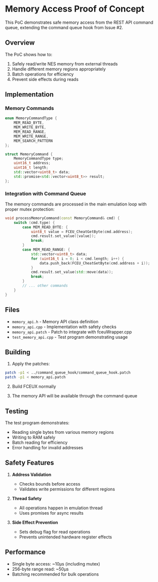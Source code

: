 # Memory Access Proof of Concept

This PoC demonstrates safe memory access from the REST API command queue, extending the command queue hook from Issue #2.

## Overview

The PoC shows how to:
1. Safely read/write NES memory from external threads
2. Handle different memory regions appropriately
3. Batch operations for efficiency
4. Prevent side effects during reads

## Implementation

### Memory Commands
```cpp
enum MemoryCommandType {
    MEM_READ_BYTE,
    MEM_WRITE_BYTE,
    MEM_READ_RANGE,
    MEM_WRITE_RANGE,
    MEM_SEARCH_PATTERN
};

struct MemoryCommand {
    MemoryCommandType type;
    uint16_t address;
    uint16_t length;
    std::vector<uint8_t> data;
    std::promise<std::vector<uint8_t>> result;
};
```

### Integration with Command Queue

The memory commands are processed in the main emulation loop with proper mutex protection:

```cpp
void processMemoryCommand(const MemoryCommand& cmd) {
    switch (cmd.type) {
        case MEM_READ_BYTE: {
            uint8_t value = FCEU_CheatGetByte(cmd.address);
            cmd.result.set_value({value});
            break;
        }
        case MEM_READ_RANGE: {
            std::vector<uint8_t> data;
            for (uint16_t i = 0; i < cmd.length; i++) {
                data.push_back(FCEU_CheatGetByte(cmd.address + i));
            }
            cmd.result.set_value(std::move(data));
            break;
        }
        // ... other commands
    }
}
```

## Files

- `memory_api.h` - Memory API class definition
- `memory_api.cpp` - Implementation with safety checks
- `memory_api.patch` - Patch to integrate with fceuWrapper.cpp
- `test_memory_api.cpp` - Test program demonstrating usage

## Building

1. Apply the patches:
```bash
patch -p1 < ../command_queue_hook/command_queue_hook.patch
patch -p1 < memory_api.patch
```

2. Build FCEUX normally

3. The memory API will be available through the command queue

## Testing

The test program demonstrates:
- Reading single bytes from various memory regions
- Writing to RAM safely
- Batch reading for efficiency
- Error handling for invalid addresses

## Safety Features

1. **Address Validation**
   - Checks bounds before access
   - Validates write permissions for different regions

2. **Thread Safety**
   - All operations happen in emulation thread
   - Uses promises for async results

3. **Side Effect Prevention**
   - Sets debug flag for read operations
   - Prevents unintended hardware register effects

## Performance

- Single byte access: ~10µs (including mutex)
- 256-byte range read: ~50µs
- Batching recommended for bulk operations